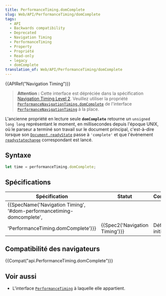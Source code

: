 ```yaml
---
title: PerformanceTiming.domComplete
slug: Web/API/PerformanceTiming/domComplete
tags:
  - API
  - Backwards compatibility
  - Deprecated
  - Navigation Timing
  - PerformanceTiming
  - Property
  - Propriété
  - Read-only
  - legacy
  - domComplete
translation_of: Web/API/PerformanceTiming/domComplete
---
```

{{APIRef("Navigation Timing")}}

> **Attention :** Cette interface est dépréciée dans la spécification [Navigation Timing Level 2](https://w3c.github.io/navigation-timing/#obsolete). Veuillez utiliser la propriété [`PerformanceNavigationTiming.domComplete`](/fr/docs/Web/API/PerformanceNavigationTiming/domComplete) de l'interface [`PerformanceNavigationTiming`](/fr/docs/Web/API/PerformanceNavigationTiming) à la place.

L'ancienne propriété en lecture seule **`domComplete`** retourne un `unsigned long long` représentant le moment, en millisecondes depuis l'époque UNIX, où le parseur a terminé son travail sur le document principal, c'est-à-dire lorsque son [`Document.readyState`](/fr/docs/Web/API/Document/readyState) passe à `'complete'` et que l'événement [`readystatechange`](/fr/docs/Web/API/Document/readystatechange_event) correspondant est lancé.

## Syntaxe

```js
let time = performanceTiming.domComplete;
```

## Spécifications

| Spécification                                                                                                                                        | Statut                                   | Commentaire          |
| ---------------------------------------------------------------------------------------------------------------------------------------------------- | ---------------------------------------- | -------------------- |
| {{SpecName('Navigation Timing', '#dom-performancetiming-domcomplete',
        'PerformanceTiming.domComplete')}} | {{Spec2('Navigation Timing')}} | Définition initiale. |

## Compatibilité des navigateurs

{{Compat("api.PerformanceTiming.domComplete")}}

## Voir aussi

- L'interface [`PerformanceTiming`](/fr/docs/Web/API/PerformanceTiming) à laquelle elle appartient.
